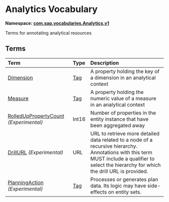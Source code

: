 # Analytics Vocabulary
**Namespace: [com.sap.vocabularies.Analytics.v1](Analytics.xml)**

Terms for annotating analytical resources


## Terms

Term|Type|Description
:---|:---|:----------
[Dimension](Analytics.xml#L28)|[Tag](https://github.com/oasis-tcs/odata-vocabularies/blob/master/vocabularies/Org.OData.Core.V1.md#Tag)|<a name="Dimension"></a>A property holding the key of a dimension in an analytical context
[Measure](Analytics.xml#L32)|[Tag](https://github.com/oasis-tcs/odata-vocabularies/blob/master/vocabularies/Org.OData.Core.V1.md#Tag)|<a name="Measure"></a>A property holding the numeric value of a measure in an analytical context
[RolledUpPropertyCount](Analytics.xml#L36) *(Experimental)*|Int16|<a name="RolledUpPropertyCount"></a>Number of properties in the entity instance that have been aggregated away
[DrillURL](Analytics.xml#L41) *(Experimental)*|URL|<a name="DrillURL"></a>URL to retrieve more detailed data related to a node of a recursive hierarchy. Annotations with this term MUST include a qualifier to select the hierarchy for which the drill URL is provided.
[PlanningAction](Analytics.xml#L52) *(Experimental)*|[Tag](https://github.com/oasis-tcs/odata-vocabularies/blob/master/vocabularies/Org.OData.Core.V1.md#Tag)|<a name="PlanningAction"></a>Processes or generates plan data. Its logic may have side-effects on entity sets.
